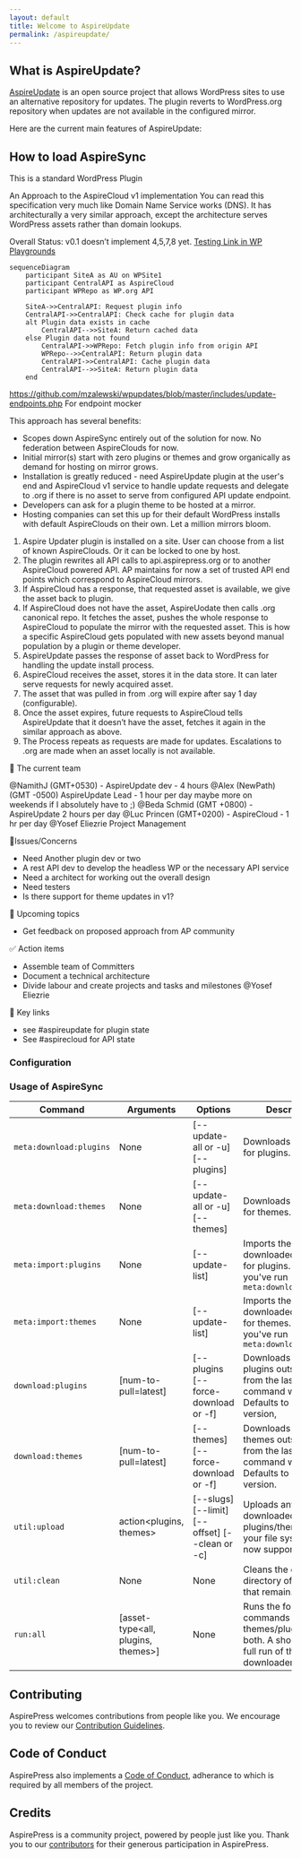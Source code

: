 ```yaml
---
layout: default
title: Welcome to AspireUpdate
permalink: /aspireupdate/
---
```


## What is AspireUpdate?

[AspireUpdate](https://github.com/aspirepress/AspireUdate) is an open source project that allows WordPress sites to use an alternative repository for updates. The plugin reverts to WordPress.org repository when updates are not available in the configured mirror.



Here are the current main features of AspireUpdate:


## How to load AspireSync

This is a standard WordPress Plugin

An Approach to the AspireCloud v1 implementation You can read this specification very much like Domain Name Service works (DNS). It has architecturally a very similar approach, except the architecture serves WordPress assets rather than domain lookups.

Overall Status: v0.1 doesn’t implement 4,5,7,8 yet. 
[Testing Link in WP Playgrounds](https://playground.wordpress.net/?blueprint-url=https://raw.githubusercontent.com/aspirepress/AspireUpdate/refs/heads/playground-ready/assets/playground/blueprint.json)

```mermaid
sequenceDiagram
    participant SiteA as AU on WPSite1
    participant CentralAPI as AspireCloud
    participant WPRepo as WP.org API

    SiteA->>CentralAPI: Request plugin info
    CentralAPI->>CentralAPI: Check cache for plugin data
    alt Plugin data exists in cache
        CentralAPI-->>SiteA: Return cached data
    else Plugin data not found
        CentralAPI->>WPRepo: Fetch plugin info from origin API
        WPRepo-->>CentralAPI: Return plugin data
        CentralAPI->>CentralAPI: Cache plugin data
        CentralAPI-->>SiteA: Return plugin data
    end
```

https://github.com/mzalewski/wpupdates/blob/master/includes/update-endpoints.php For endpoint mocker 

This approach has several benefits:

* Scopes down AspireSync entirely out of the solution for now. No federation between AspireClouds for now.
* Initial mirror(s) start with zero plugins or themes and grow organically as demand for hosting on mirror grows. 
* Installation is greatly reduced - need AspireUpdate plugin at the user's end and AspireCloud v1 service to handle update requests and delegate to .org if there is no asset to serve from configured API update endpoint. 
* Developers can ask for a plugin theme to be hosted at a mirror. 
* Hosting companies can set this up for their default WordPress installs with default AspireClouds on their own. Let a million mirrors bloom. 



1. Aspire Updater plugin is installed on a site. User can choose from a list of known AspireClouds. Or it can be locked to one by host. 
2. The plugin rewrites all API calls to api.aspirepress.org or to another AspireCloud powered API. AP maintains for now  a set of trusted API end points which correspond to AspireCloud mirrors. 
3. If AspireCloud has a response, that requested asset is available, we give the asset back to plugin.
4. If AspireCloud does not have the  asset, AspireUodate then calls .org canonical repo. It fetches the asset, pushes the whole response to AspireCloud to populate the mirror with the requested asset. This is how a specific AspireCloud gets populated with new assets beyond manual population by a plugin or theme developer.
5. AspireUpdate passes the response of asset back to WordPress for handling the update install process. 
6. AspireCloud receives the asset, stores it  in the data store. It can later serve requests for newly acquired asset. 
7. The asset that was pulled in from .org will expire after say 1 day (configurable).
8. Once the asset expires, future requests to  AspireCloud  tells AspireUpdate that it doesn’t have the asset, fetches it again in the similar approach as above. 
9. The Process repeats as requests are made for updates. Escalations to .org are made when an asset locally is not available. 

👥 The current team

@NamithJ (GMT+0530) - AspireUpdate dev - 4 hours
@Alex (NewPath) (GMT -0500) AspireUpdate Lead - 1 hour per day maybe more on weekends if I absolutely have to ;)
@Beda Schmid (GMT +0800) - AspireUpdate 2 hours per day 
@Luc Princen (GMT+0200) - AspireCloud - 1 hr per day
@Yosef Eliezrie  Project Management


🚨Issues/Concerns

* Need Another plugin dev or two
* A rest API dev to develop the headless WP or the necessary API service
* Need a architect for working out the overall design 
* Need testers
* Is there support for theme updates in v1?

📝 Upcoming topics

* Get feedback on proposed approach from AP community

✅ Action items

* Assemble team of Committers
* Document a technical architecture 
* Divide labour and create projects and  tasks and milestones @Yosef Eliezrie 

🔑 Key links

* see  #aspireupdate  for plugin state
* See #aspirecloud  for API state


### Configuration

### Usage of AspireSync

 | Command                 | Arguments                          | Options                                        | Description                                                                                           |
 | ----------------------- | ---------------------------------- | ---------------------------------------------- | ----------------------------------------------------------------------------------------------------- |
 | `meta:download:plugins` | None                               | [--update-all or -u] [--plugins]               | Downloads metadata for plugins.                                                                       |
 | `meta:download:themes`  | None                               | [--update-all or -u] [--themes]                | Downloads metadata for themes.                                                                        |
 | `meta:import:plugins`   | None                               | [--update-list]                                | Imports the downloaded metadata for plugins. Assumes you've run `meta:download:plugins`               |
 | `meta:import:themes`    | None                               | [--update-list]                                | Imports the downloaded metadata for themes. Assumes you've run `meta:download:themes`                 |
 | `download:plugins`      | [num-to-pull=latest]               | [--plugins [--force-download or -f]            | Downloads any plugins outstanding from the last time the command was run. Defaults to latest version, |
 | `download:themes`       | [num-to-pull=latest]               | [--themes] [--force-download or  -f]           | Downloads any themes outstanding from the last time the command was run. Defaults to latest version.  |
 | `util:upload`           | action<plugins, themes>            | [--slugs] [--limit] [--offset] [--clean or -c] | Uploads any downloaded plugins/themes to your file system (right now supports S3).                    |
 | `util:clean`            | None                               | None                                           | Cleans the data directory of any files that remain.                                                   |
 | `run:all`               | [asset-type<all, plugins, themes>] | None                                           | Runs the four commands for themes/plugins or both. A shortcut to a full run of the downloader.        |

## Contributing

AspirePress welcomes contributions from people like you. We encourage you to review
our [Contribution Guidelines](https://github.com/aspirepress/.github/blob/main/CONTRIBUTING.md).

## Code of Conduct

AspirePress also implements a [Code of Conduct](https://github.com/aspirepress/.github/blob/main/CODE_OF_CONDUCT.md),
adherance to which is required by all members of the project.

## Credits

AspirePress is a community project, powered by people just like you. Thank you to
our [contributors](https://github.com/aspirepress/.github/blob/main/CREDITS.md) for their generous participation in
AspirePress.


